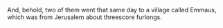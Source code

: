 And, behold, two of them went that same day to a village called Emmaus, which was from Jerusalem about threescore furlongs.
